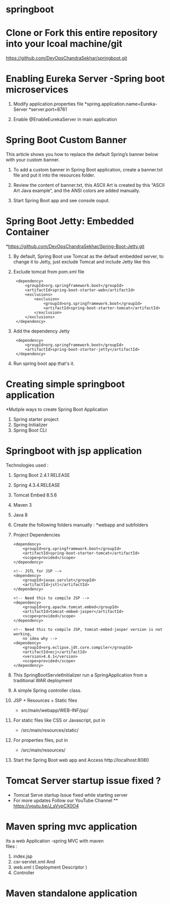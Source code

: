 # springboot
# Clone or Fork this entire repository into your lcoal machine/git
  https://github.com/DevOpsChandraSekhar/springboot.git 

# Enabling Eureka Server -Spring boot microservices

1. Modify application.properties file
  *spring.application.name=Eureka-Server 
  *server.port=8761
  
2. Enable @EnableEurekaServer in main application 

# Spring Boot Custom Banner 
  This article shows you how to replace the default Spring’s banner below with your custom banner.
  1. To add a custom banner in Spring Boot application, create a banner.txt file and put it into the resources folder.
  
  2. Review the content of banner.txt, this ASCII Art is created by this “ASCII Art Java example“, and the ANSI colors are added manually.
  
  3. Start Spring Boot app and see console ouput.



# Spring Boot Jetty: Embedded Container

*https://github.com/DevOpsChandraSekhar/Spring-Boot-Jetty.git

1. By default, Spring Boot use Tomcat as the default embedded server, to change it to Jetty, just exclude Tomcat and include Jetty like this

2. Exclude tomcat from pom.xml file 
    <!-- Tomcat embedded container to be removed -->

        <dependency>
			<groupId>org.springframework.boot</groupId>
			<artifactId>spring-boot-starter-web</artifactId>
			<exclusions>
				<exclusion>
					<groupId>org.springframework.boot</groupId>
					<artifactId>spring-boot-starter-tomcat</artifactId>
				</exclusion>
			</exclusions>
		</dependency>
		
3. Add the dependency Jetty 

        <dependency>
			<groupId>org.springframework.boot</groupId>
			<artifactId>spring-boot-starter-jetty</artifactId>
		</dependency>

4. Run spring boot app that's it.


# Creating simple springboot application
 *Mutiple ways to create Spring Boot Application
  1. Spring starter project
  2. Spring  Initializer
  3. Spring Boot CLI
 
# Springboot with jsp application
  Technologies used :

  1. Spring Boot 2.4.1 RELEASE
  2. Spring 4.3.4.RELEASE
  3. Tomcat Embed 8.5.6
  4. Maven 3
  5. Java 8
 
 1. Create the following folders manually :
   *webapp and subfolders
   
 2. Project Dependencies
    <!-- Tomcat embedded container -->
		<dependency>
			<groupId>org.springframework.boot</groupId>
			<artifactId>spring-boot-starter-tomcat</artifactId>
			<scope>provided</scope>
		</dependency>

		<!-- JSTL for JSP -->
		<dependency>
			<groupId>javax.servlet</groupId>
			<artifactId>jstl</artifactId>
		</dependency>

		<!-- Need this to compile JSP -->
		<dependency>
			<groupId>org.apache.tomcat.embed</groupId>
			<artifactId>tomcat-embed-jasper</artifactId>
			<scope>provided</scope>
		</dependency>

		<!-- Need this to compile JSP, tomcat-embed-jasper version is not working, 
			no idea why -->
		<dependency>
			<groupId>org.eclipse.jdt.core.compiler</groupId>
			<artifactId>ecj</artifactId>
			<version>4.6.1</version>
			<scope>provided</scope>
		</dependency>
 3. This SpringBootServletInitializer run a SpringApplication from a traditional WAR deployment
 
 4. A simple Spring controller class.
 
 5. JSP + Resources + Static files 
    * src/main/webapp/WEB-INF/jsp/
 6. For static files like CSS or Javascript, put in 
    * /src/main/resources/static/
 7. For properties files, put in 
    * /src/main/resources/
 8. Start the Spring Boot web app and Access 
    http://localhost:8080
    

# Tomcat Server startup issue fixed ?
  * Tomcat Serve startup Issue fixed while starting server 
  * For more updates Follow our YouTube Channel 
   ** https://youtu.be/J_sVvpCX0O4  
 
# Maven spring mvc application 
  Its a web Application -spring MVC with maven  
  files :
  1. index.jsp 
  2. csr-servlet.xml And 
  3. web.xml ( Deployment Descriptor )
  4. Controller 

# Maven standalone application
  

